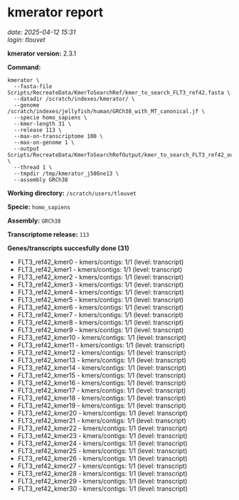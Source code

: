 # kmerator report
*date: 2025-04-12 15:31*  
*login: tlouvet*

**kmerator version:** 2.3.1

**Command:**

```
kmerator \
  --fasta-file Scripts/RecreateData/KmerToSearchRef/kmer_to_search_FLT3_ref42.fasta \
  --datadir /scratch/indexes/kmerator/ \
  --genome /scratch/indexes/jellyfish/human/GRCh38_with_MT_canonical.jf \
  --specie homo_sapiens \
  --kmer-length 31 \
  --release 113 \
  --max-on-transcriptome 100 \
  --max-on-genome 1 \
  --output Scripts/RecreateData/KmerToSearchRefOutput/kmer_to_search_FLT3_ref42_output \
  --thread 1 \
  --tmpdir /tmp/kmerator_j586ne13 \
  --assembly GRCh38
```

**Working directory:** `/scratch/users/tlouvet`

**Specie:** `homo_sapiens`

**Assembly:** `GRCh38`

**Transcriptome release:** `113`

**Genes/transcripts succesfully done (31)**

- FLT3_ref42_kmer0 - kmers/contigs: 1/1 (level: transcript)
- FLT3_ref42_kmer1 - kmers/contigs: 1/1 (level: transcript)
- FLT3_ref42_kmer2 - kmers/contigs: 1/1 (level: transcript)
- FLT3_ref42_kmer3 - kmers/contigs: 1/1 (level: transcript)
- FLT3_ref42_kmer4 - kmers/contigs: 1/1 (level: transcript)
- FLT3_ref42_kmer5 - kmers/contigs: 1/1 (level: transcript)
- FLT3_ref42_kmer6 - kmers/contigs: 1/1 (level: transcript)
- FLT3_ref42_kmer7 - kmers/contigs: 1/1 (level: transcript)
- FLT3_ref42_kmer8 - kmers/contigs: 1/1 (level: transcript)
- FLT3_ref42_kmer9 - kmers/contigs: 1/1 (level: transcript)
- FLT3_ref42_kmer10 - kmers/contigs: 1/1 (level: transcript)
- FLT3_ref42_kmer11 - kmers/contigs: 1/1 (level: transcript)
- FLT3_ref42_kmer12 - kmers/contigs: 1/1 (level: transcript)
- FLT3_ref42_kmer13 - kmers/contigs: 1/1 (level: transcript)
- FLT3_ref42_kmer14 - kmers/contigs: 1/1 (level: transcript)
- FLT3_ref42_kmer15 - kmers/contigs: 1/1 (level: transcript)
- FLT3_ref42_kmer16 - kmers/contigs: 1/1 (level: transcript)
- FLT3_ref42_kmer17 - kmers/contigs: 1/1 (level: transcript)
- FLT3_ref42_kmer18 - kmers/contigs: 1/1 (level: transcript)
- FLT3_ref42_kmer19 - kmers/contigs: 1/1 (level: transcript)
- FLT3_ref42_kmer20 - kmers/contigs: 1/1 (level: transcript)
- FLT3_ref42_kmer21 - kmers/contigs: 1/1 (level: transcript)
- FLT3_ref42_kmer22 - kmers/contigs: 1/1 (level: transcript)
- FLT3_ref42_kmer23 - kmers/contigs: 1/1 (level: transcript)
- FLT3_ref42_kmer24 - kmers/contigs: 1/1 (level: transcript)
- FLT3_ref42_kmer25 - kmers/contigs: 1/1 (level: transcript)
- FLT3_ref42_kmer26 - kmers/contigs: 1/1 (level: transcript)
- FLT3_ref42_kmer27 - kmers/contigs: 1/1 (level: transcript)
- FLT3_ref42_kmer28 - kmers/contigs: 1/1 (level: transcript)
- FLT3_ref42_kmer29 - kmers/contigs: 1/1 (level: transcript)
- FLT3_ref42_kmer30 - kmers/contigs: 1/1 (level: transcript)
